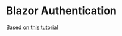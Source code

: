 # Blazor Authentication

[Based on this tutorial](https://chrissainty.com/securing-your-blazor-apps-authentication-with-clientside-blazor-using-webapi-aspnet-core-identity/)
